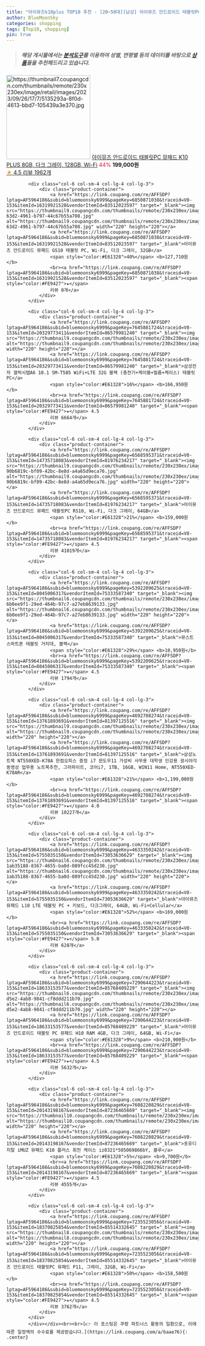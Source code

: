 ```yaml
---
title: "아이뮤즈k10plus TOP10 추천 - [20~50대][남성] 아이뮤즈 안드로이드 태블릿PC 뮤패드 K10 PLUS 8GB, 다크 그레이, 128GB, Wi-Fi"
author: BlueMoonSky
categories: shopping
tags: [Top10, shopping]
pin: true
---
```


> ##### 해당 게시물에서는 [**분석도구**](https://itemscout.io/)를 이용하여 **성별**, **연령별** 등의 데이터를 바탕으로 [**상품**](https://link.coupang.com/a/baae76)들을 추천해드리고 있습니다.
<div class="container"><div class="row">
            <div class="col-6 col-sm-4 col-lg-4 col-lg-3">
                <div class="product-container">
                    <a href="https://link.coupang.com/re/AFFSDP?lptag=AF5964186&subid=bluemoonsky6999&pageKey=7621845679&traceid=V0-153&itemId=20209432970&vendorItemId=87299560033" target="_blank"><img src="https://thumbnail7.coupangcdn.com/thumbnails/remote/230x230ex/image/retail/images/2023/09/26/17/7/5135293a-8f0d-4613-bbd7-105439a3e370.jpg" alt="https://thumbnail7.coupangcdn.com/thumbnails/remote/230x230ex/image/retail/images/2023/09/26/17/7/5135293a-8f0d-4613-bbd7-105439a3e370.jpg" width="220" height="220"></a>
                    <a href="https://link.coupang.com/re/AFFSDP?lptag=AF5964186&subid=bluemoonsky6999&pageKey=7621845679&traceid=V0-153&itemId=20209432970&vendorItemId=87299560033" target="_blank">아이뮤즈 안드로이드 태블릿PC 뮤패드 K10 PLUS 8GB, 다크 그레이, 128GB, Wi-Fi</a>
                    <span style="color:#E61328">44%</span> <b>199,000원</b>
                    <br><a href="https://link.coupang.com/re/AFFSDP?lptag=AF5964186&subid=bluemoonsky6999&pageKey=7621845679&traceid=V0-153&itemId=20209432970&vendorItemId=87299560033" target="_blank"><span style="color:#FE9427">★</span> 4.5
                    리뷰 1962개</a>
                </div>
            </div>
            
            <div class="col-6 col-sm-4 col-lg-4 col-lg-3">
                <div class="product-container">
                    <a href="https://link.coupang.com/re/AFFSDP?lptag=AF5964186&subid=bluemoonsky6999&pageKey=6850871038&traceid=V0-153&itemId=16319921528&vendorItemId=83512023597" target="_blank"><img src="https://thumbnail9.coupangcdn.com/thumbnails/remote/230x230ex/image/retail/images/2022/10/18/14/3/b653cd4a-63d2-4961-b797-44c67b55a708.jpg" alt="https://thumbnail9.coupangcdn.com/thumbnails/remote/230x230ex/image/retail/images/2022/10/18/14/3/b653cd4a-63d2-4961-b797-44c67b55a708.jpg" width="220" height="220"></a>
                    <a href="https://link.coupang.com/re/AFFSDP?lptag=AF5964186&subid=bluemoonsky6999&pageKey=6850871038&traceid=V0-153&itemId=16319921528&vendorItemId=83512023597" target="_blank">아이뮤즈 안드로이드 뮤패드 GS10 태블릿 PC, Wi-Fi, 다크 그레이, 32GB</a>
                    <span style="color:#E61328">40%</span> <b>127,710원</b>
                    <br><a href="https://link.coupang.com/re/AFFSDP?lptag=AF5964186&subid=bluemoonsky6999&pageKey=6850871038&traceid=V0-153&itemId=16319921528&vendorItemId=83512023597" target="_blank"><span style="color:#FE9427">★</span> 
                    리뷰 0개</a>
                </div>
            </div>
            
            <div class="col-6 col-sm-4 col-lg-4 col-lg-3">
                <div class="product-container">
                    <a href="https://link.coupang.com/re/AFFSDP?lptag=AF5964186&subid=bluemoonsky6999&pageKey=7645881724&traceid=V0-153&itemId=20329773411&vendorItemId=86579981240" target="_blank"><img src="https://thumbnail9.coupangcdn.com/thumbnails/remote/230x230ex/image/vendor_inventory/0baf/9d79cdd3bcd65850119e1f5262d66d38833ab4f83f2329362cb9688ca809.jpg" alt="https://thumbnail9.coupangcdn.com/thumbnails/remote/230x230ex/image/vendor_inventory/0baf/9d79cdd3bcd65850119e1f5262d66d38833ab4f83f2329362cb9688ca809.jpg" width="220" height="220"></a>
                    <a href="https://link.coupang.com/re/AFFSDP?lptag=AF5964186&subid=bluemoonsky6999&pageKey=7645881724&traceid=V0-153&itemId=20329773411&vendorItemId=86579981240" target="_blank">삼성전자 갤럭시탭A6 10.1 SM-T585 WiFi+LTE 32G 블랙 (충전기+케이블+필름+케이스) 태블릿PC</a>
                    <span style="color:#E61328">16%</span> <b>166,950원</b>
                    <br><a href="https://link.coupang.com/re/AFFSDP?lptag=AF5964186&subid=bluemoonsky6999&pageKey=7645881724&traceid=V0-153&itemId=20329773411&vendorItemId=86579981240" target="_blank"><span style="color:#FE9427">★</span> 4.5
                    리뷰 6664개</a>
                </div>
            </div>
            
            <div class="col-6 col-sm-4 col-lg-4 col-lg-3">
                <div class="product-container">
                    <a href="https://link.coupang.com/re/AFFSDP?lptag=AF5964186&subid=bluemoonsky6999&pageKey=6568595371&traceid=V0-153&itemId=14735718083&vendorItemId=81976234217" target="_blank"><img src="https://thumbnail9.coupangcdn.com/thumbnails/remote/230x230ex/image/retail/images/2438900993394643-90b6819c-bf09-42bc-8e8d-a4a65d9eca76.jpg" alt="https://thumbnail9.coupangcdn.com/thumbnails/remote/230x230ex/image/retail/images/2438900993394643-90b6819c-bf09-42bc-8e8d-a4a65d9eca76.jpg" width="220" height="220"></a>
                    <a href="https://link.coupang.com/re/AFFSDP?lptag=AF5964186&subid=bluemoonsky6999&pageKey=6568595371&traceid=V0-153&itemId=14735718083&vendorItemId=81976234217" target="_blank">아이뮤즈 안드로이드 뮤패드 태블릿PC RS10, Wi-Fi, 다크 그레이, 64GB</a>
                    <span style="color:#E61328">21%</span> <b>159,000원</b>
                    <br><a href="https://link.coupang.com/re/AFFSDP?lptag=AF5964186&subid=bluemoonsky6999&pageKey=6568595371&traceid=V0-153&itemId=14735718083&vendorItemId=81976234217" target="_blank"><span style="color:#FE9427">★</span> 4.5
                    리뷰 41019개</a>
                </div>
            </div>
            
            <div class="col-6 col-sm-4 col-lg-4 col-lg-3">
                <div class="product-container">
                    <a href="https://link.coupang.com/re/AFFSDP?lptag=AF5964186&subid=bluemoonsky6999&pageKey=5392209625&traceid=V0-153&itemId=8045006317&vendorItemId=75333587340" target="_blank"><img src="https://thumbnail6.coupangcdn.com/thumbnails/remote/230x230ex/image/retail/images/2448169362858194-6b0ee9f1-29ed-464b-97c7-a27eb8639133.jpg" alt="https://thumbnail6.coupangcdn.com/thumbnails/remote/230x230ex/image/retail/images/2448169362858194-6b0ee9f1-29ed-464b-97c7-a27eb8639133.jpg" width="220" height="220"></a>
                    <a href="https://link.coupang.com/re/AFFSDP?lptag=AF5964186&subid=bluemoonsky6999&pageKey=5392209625&traceid=V0-153&itemId=8045006317&vendorItemId=75333587340" target="_blank">뮤스트 스마트폰 태블릿 거치대, 블랙</a>
                    <span style="color:#E61328">29%</span> <b>10,950원</b>
                    <br><a href="https://link.coupang.com/re/AFFSDP?lptag=AF5964186&subid=bluemoonsky6999&pageKey=5392209625&traceid=V0-153&itemId=8045006317&vendorItemId=75333587340" target="_blank"><span style="color:#FE9427">★</span> 4.5
                    리뷰 1794개</a>
                </div>
            </div>
            
            <div class="col-6 col-sm-4 col-lg-4 col-lg-3">
                <div class="product-container">
                    <a href="https://link.coupang.com/re/AFFSDP?lptag=AF5964186&subid=bluemoonsky6999&pageKey=4692708274&traceid=V0-153&itemId=13761893691&vendorItemId=81397125516" target="_blank"><img src="https://thumbnail9.coupangcdn.com/thumbnails/remote/230x230ex/image/vendor_inventory/aad9/432a686b37aa361dc535c618c5d5024e2a46dfe0fa45aa267a2d1d0d7ad2.png" alt="https://thumbnail9.coupangcdn.com/thumbnails/remote/230x230ex/image/vendor_inventory/aad9/432a686b37aa361dc535c618c5d5024e2a46dfe0fa45aa267a2d1d0d7ad2.png" width="220" height="220"></a>
                    <a href="https://link.coupang.com/re/AFFSDP?lptag=AF5964186&subid=bluemoonsky6999&pageKey=4692708274&traceid=V0-153&itemId=13761893691&vendorItemId=81397125516" target="_blank">삼성노트북 NT550XED-K78A 한컴오피스 증정 i7 윈도우11 가성비 사무용 대학생 인강용 광시야각 동영상 업무용 노트북추천, 그라파이트, 코어i7, 1TB, 16GB, WIN11 Home, NT550XED-K78AR</a>
                    <span style="color:#E61328">21%</span> <b>1,199,000원</b>
                    <br><a href="https://link.coupang.com/re/AFFSDP?lptag=AF5964186&subid=bluemoonsky6999&pageKey=4692708274&traceid=V0-153&itemId=13761893691&vendorItemId=81397125516" target="_blank"><span style="color:#FE9427">★</span> 4.0
                    리뷰 10227개</a>
                </div>
            </div>
            
            <div class="col-6 col-sm-4 col-lg-4 col-lg-3">
                <div class="product-container">
                    <a href="https://link.coupang.com/re/AFFSDP?lptag=AF5964186&subid=bluemoonsky6999&pageKey=4633350242&traceid=V0-153&itemId=5755035150&vendorItemId=73053636629" target="_blank"><img src="https://thumbnail6.coupangcdn.com/thumbnails/remote/230x230ex/image/retail/images/119619509861734-1ab35188-8367-4655-ba0d-089fcc45d230.jpg" alt="https://thumbnail6.coupangcdn.com/thumbnails/remote/230x230ex/image/retail/images/119619509861734-1ab35188-8367-4655-ba0d-089fcc45d230.jpg" width="220" height="220"></a>
                    <a href="https://link.coupang.com/re/AFFSDP?lptag=AF5964186&subid=bluemoonsky6999&pageKey=4633350242&traceid=V0-153&itemId=5755035150&vendorItemId=73053636629" target="_blank">아이뮤즈 뮤패드 L10 LTE 태블릿 PC + 키보드, 다크그레이, 64GB, Wi-Fi+Cellular</a>
                    <span style="color:#E61328">52%</span> <b>169,000원</b>
                    <br><a href="https://link.coupang.com/re/AFFSDP?lptag=AF5964186&subid=bluemoonsky6999&pageKey=4633350242&traceid=V0-153&itemId=5755035150&vendorItemId=73053636629" target="_blank"><span style="color:#FE9427">★</span> 5.0
                    리뷰 628개</a>
                </div>
            </div>
            
            <div class="col-6 col-sm-4 col-lg-4 col-lg-3">
                <div class="product-container">
                    <a href="https://link.coupang.com/re/AFFSDP?lptag=AF5964186&subid=bluemoonsky6999&pageKey=7290644223&traceid=V0-153&itemId=18633153577&vendorItemId=85768409229" target="_blank"><img src="https://thumbnail6.coupangcdn.com/thumbnails/remote/230x230ex/image/retail/images/2023/04/24/17/2/66aa7079-d5e2-4ab8-9841-cf8ddd211b70.jpg" alt="https://thumbnail6.coupangcdn.com/thumbnails/remote/230x230ex/image/retail/images/2023/04/24/17/2/66aa7079-d5e2-4ab8-9841-cf8ddd211b70.jpg" width="220" height="220"></a>
                    <a href="https://link.coupang.com/re/AFFSDP?lptag=AF5964186&subid=bluemoonsky6999&pageKey=7290644223&traceid=V0-153&itemId=18633153577&vendorItemId=85768409229" target="_blank">아이뮤즈 안드로이드 태블릿 PC 뮤패드 H10 RAM 4GB, 다크 그레이, 64GB, Wi-Fi</a>
                    <span style="color:#E61328">9%</span> <b>210,900원</b>
                    <br><a href="https://link.coupang.com/re/AFFSDP?lptag=AF5964186&subid=bluemoonsky6999&pageKey=7290644223&traceid=V0-153&itemId=18633153577&vendorItemId=85768409229" target="_blank"><span style="color:#FE9427">★</span> 4.5
                    리뷰 5632개</a>
                </div>
            </div>
            
            <div class="col-6 col-sm-4 col-lg-4 col-lg-3">
                <div class="product-container">
                    <a href="https://link.coupang.com/re/AFFSDP?lptag=AF5964186&subid=bluemoonsky6999&pageKey=7608220829&traceid=V0-153&itemId=20143198167&vendorItemId=87236465669" target="_blank"><img src="https://thumbnail10.coupangcdn.com/thumbnails/remote/230x230ex/image/vendor_inventory/8210/cc9f335d6374f9fbc0faa3cf09a5ee9f9d77f04c26929a7c5d5ba0955d11.jpg" alt="https://thumbnail10.coupangcdn.com/thumbnails/remote/230x230ex/image/vendor_inventory/8210/cc9f335d6374f9fbc0faa3cf09a5ee9f9d77f04c26929a7c5d5ba0955d11.jpg" width="220" height="220"></a>
                    <a href="https://link.coupang.com/re/AFFSDP?lptag=AF5964186&subid=bluemoonsky6999&pageKey=7608220829&traceid=V0-153&itemId=20143198167&vendorItemId=87236465669" target="_blank">포유디지탈 iMUZ 뮤패드 K10 플러스 회전 케이스 iz0321*505069866bY, 블루</a>
                    <span style="color:#E61328">5%</span> <b>9,700원</b>
                    <br><a href="https://link.coupang.com/re/AFFSDP?lptag=AF5964186&subid=bluemoonsky6999&pageKey=7608220829&traceid=V0-153&itemId=20143198167&vendorItemId=87236465669" target="_blank"><span style="color:#FE9427">★</span> 4.5
                    리뷰 4555개</a>
                </div>
            </div>
            
            <div class="col-6 col-sm-4 col-lg-4 col-lg-3">
                <div class="product-container">
                    <a href="https://link.coupang.com/re/AFFSDP?lptag=AF5964186&subid=bluemoonsky6999&pageKey=7235523056&traceid=V0-153&itemId=18370825854&vendorItemId=85514332645" target="_blank"><img src="https://thumbnail8.coupangcdn.com/thumbnails/remote/230x230ex/image/rs_quotation_api/lh2pq700/e9e6390c7d0b42398d7bd47da5d20eac.jpg" alt="https://thumbnail8.coupangcdn.com/thumbnails/remote/230x230ex/image/rs_quotation_api/lh2pq700/e9e6390c7d0b42398d7bd47da5d20eac.jpg" width="220" height="220"></a>
                    <a href="https://link.coupang.com/re/AFFSDP?lptag=AF5964186&subid=bluemoonsky6999&pageKey=7235523056&traceid=V0-153&itemId=18370825854&vendorItemId=85514332645" target="_blank">아이뮤즈 안드로이드 태블릿PC 뮤패드 P11, 그레이, 32GB, Wi-Fi</a>
                    <span style="color:#E61328">50%</span> <b>158,500원</b>
                    <br><a href="https://link.coupang.com/re/AFFSDP?lptag=AF5964186&subid=bluemoonsky6999&pageKey=7235523056&traceid=V0-153&itemId=18370825854&vendorItemId=85514332645" target="_blank"><span style="color:#FE9427">★</span> 4.5
                    리뷰 3762개</a>
                </div>
            </div>
            </div></div><br><br>[👉 이 포스팅은 쿠팡 파트너스 활동의 일환으로, 이에 따른 일정액의 수수료를 제공받습니다.](https://link.coupang.com/a/baae76){: .center}